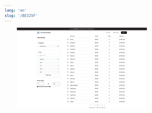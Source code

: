 ```yaml
---
lang: 'en'
slug: '/BE325F'
---
```



<figure>

![26A675.png](./../.././docs/assets/26A675.png)


</figure>

<head>
  <html lang="en-US"/>
</head>
